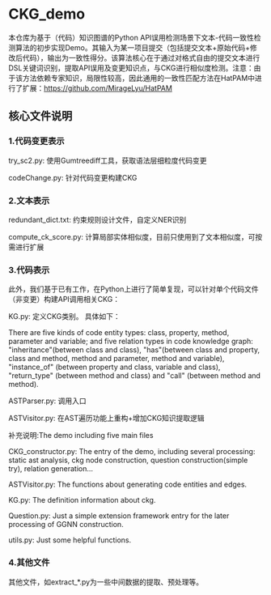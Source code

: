 # CKG_demo

本仓库为基于（代码）知识图谱的Python API误用检测场景下文本-代码一致性检测算法的初步实现Demo。其输入为某一项目提交（包括提交文本+原始代码+修改后代码），输出为一致性得分。该算法核心在于通过对格式自由的提交文本进行DSL关键词识别，提取API误用及变更知识点，与CKG进行相似度检测。注意：由于该方法依赖专家知识，局限性较高，因此通用的一致性匹配方法在HatPAM中进行了扩展：https://github.com/MirageLyu/HatPAM

## 核心文件说明


### 1.代码变更表示

try_sc2.py: 使用Gumtreediff工具，获取语法层细粒度代码变更

codeChange.py: 针对代码变更构建CKG

### 2.文本表示

redundant_dict.txt: 约束规则设计文件，自定义NER识别

compute_ck_score.py: 计算局部实体相似度，目前只使用到了文本相似度，可按需进行扩展

### 3.代码表示

此外，我们基于已有工作，在Python上进行了简单复现，可以针对单个代码文件（非变更）构建API调用相关CKG：


KG.py: 定义CKG类别。 具体如下：

There are five kinds of code entity types: class, property, method, parameter and variable; and five relation types in code knowledge graph: "inheritance"(between class and class), "has"(between class and property, class and method, method and parameter, method and variable), "instance_of" (between property and class, variable and class), "return_type" (between method and class) and "call" (between method and method).

ASTParser.py: 调用入口

ASTVisitor.py: 在AST遍历功能上重构+增加CKG知识提取逻辑

补充说明:The demo including five main files

CKG_constructor.py: The entry of the demo, including several processing: static ast analysis, ckg node construction, question construction(simple try), relation generation...

ASTVisitor.py: The functions about generating code entities and edges.

KG.py: The definition information about ckg.

Question.py: Just a simple extension framework entry for the later processing of GGNN construction.

utils.py: Just some helpful functions.


### 4.其他文件

其他文件，如extract_\*.py为一些中间数据的提取、预处理等。

